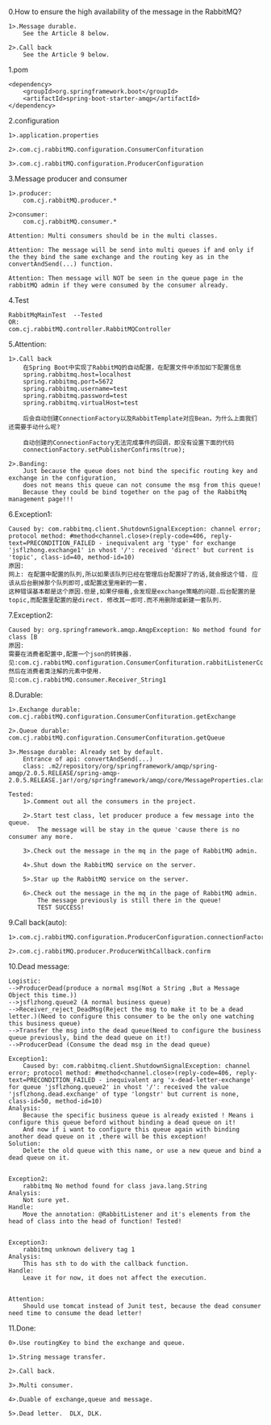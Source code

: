 0.How to ensure the high availability of the message in the RabbitMQ?

    1>.Message durable.
        See the Article 8 below.
        
    2>.Call back    
        See the Article 9 below.


1.pom

    <dependency>
        <groupId>org.springframework.boot</groupId>
        <artifactId>spring-boot-starter-amqp</artifactId>
    </dependency>
    

2.configuration

    1>.application.properties  
        
    2>.com.cj.rabbitMQ.configuration.ConsumerConfituration
    
    3>.com.cj.rabbitMQ.configuration.ProducerConfiguration


3.Message producer and consumer
    
    1>.producer:
        com.cj.rabbitMQ.producer.*
        
    2>consumer:
        com.cj.rabbitMQ.consumer.*
        
    Attention: Multi consumers should be in the multi classes.
    
    Attention: The message will be send into multi queues if and only if the they bind the same exchange and the routing key as in the convertAndSend(...) function.  
    
    Attention: Then message will NOT be seen in the queue page in the rabbitMQ admin if they were consumed by the consumer already.


4.Test

    RabbitMqMainTest  --Tested
    OR:
    com.cj.rabbitMQ.controller.RabbitMQController


5.Attention:
    
    1>.Call back
        在Spring Boot中实现了RabbitMQ的自动配置，在配置文件中添加如下配置信息
        spring.rabbitmq.host=localhost
        spring.rabbitmq.port=5672
        spring.rabbitmq.username=test
        spring.rabbitmq.password=test
        spring.rabbitmq.virtualHost=test
        
        后会自动创建ConnectionFactory以及RabbitTemplate对应Bean，为什么上面我们还需要手动什么呢?
        
        自动创建的ConnectionFactory无法完成事件的回调，即没有设置下面的代码
        connectionFactory.setPublisherConfirms(true);

    2>.Banding:
        Just because the queue does not bind the specific routing key and exchange in the configuration, 
        does not means this queue can not consume the msg from this queue!
        Because they could be bind together on the pag of the RabbitMq management page!!!

6.Exception1:
    
    Caused by: com.rabbitmq.client.ShutdownSignalException: channel error; protocol method: #method<channel.close>(reply-code=406, reply-text=PRECONDITION_FAILED - inequivalent arg 'type' for exchange 'jsflzhong.exchange1' in vhost '/': received 'direct' but current is 'topic', class-id=40, method-id=10)
    原因:
    网上: 在配置中配置的队列,所以如果该队列已经在管理后台配置好了的话,就会报这个错. 应该从后台删掉那个队列即可,或配置这里用新的一套.
    这种错误基本都是这个原因.但是,如果仔细看,会发现是exchange策略的问题.后台配置的是topic,而配置里配置的是direct. 修改其一即可.而不用删除或新建一套队列.


7.Exception2:
    
    Caused by: org.springframework.amqp.AmqpException: No method found for class [B
    原因:
    需要在消费者配置中,配置一个json的转换器.
    见:com.cj.rabbitMQ.configuration.ConsumerConfituration.rabbitListenerContainerFactory
    然后在消费者类注解的元素中使用.
    见:com.cj.rabbitMQ.consumer.Receiver_String1


8.Durable:

    1>.Exchange durable: com.cj.rabbitMQ.configuration.ConsumerConfituration.getExchange
    
    2>.Queue durable: com.cj.rabbitMQ.configuration.ConsumerConfituration.getQueue
    
    3>.Message durable: Already set by default.
        Entrance of api: convertAndSend(...)
        class: .m2/repository/org/springframework/amqp/spring-amqp/2.0.5.RELEASE/spring-amqp-2.0.5.RELEASE.jar!/org/springframework/amqp/core/MessageProperties.class:533

    Tested:
        1>.Comment out all the consumers in the project.
        
        2>.Start test class, let producer produce a few message into the queue.
            The message will be stay in the queue 'cause there is no consumer any more.
        
        3>.Check out the message in the mq in the page of RabbitMQ admin.
        
        4>.Shut down the RabbitMQ service on the server.
        
        5>.Star up the RabbitMQ service on the server.
        
        6>.Check out the message in the mq in the page of RabbitMQ admin.
            The message previously is still there in the queue!
            TEST SUCCESS!


9.Call back(auto):

    1>.com.cj.rabbitMQ.configuration.ProducerConfiguration.connectionFactory
    
    2>.com.cj.rabbitMQ.producer.ProducerWithCallback.confirm


10.Dead message:

    Logistic:
    -->ProducerDead(produce a normal msg(Not a String ,But a Message Object this time.))
    -->jsflzhong.queue2 (A normal business queue)
    -->Receiver_reject_DeadMsg(Reject the msg to make it to be a dead letter.)(Need to configure this consumer to be the only one watching this business queue)
    -->Transfer the msg into the dead queue(Need to configure the business queue previously, bind the dead queue on it!)
    -->ProducerDead (Consume the dead msg in the dead queue)
    
    Exception1:
        Caused by: com.rabbitmq.client.ShutdownSignalException: channel error; protocol method: #method<channel.close>(reply-code=406, reply-text=PRECONDITION_FAILED - inequivalent arg 'x-dead-letter-exchange' for queue 'jsflzhong.queue2' in vhost '/': received the value 'jsflzhong.dead.exchange' of type 'longstr' but current is none, class-id=50, method-id=10)
    Analysis:
        Because the specific business queue is already existed ! Means i configure this queue beford without binding a dead queue on it!
        And now if i want to configure this queue again with binding another dead queue on it ,there will be this exception!
    Solution:
        Delete the old queue with this name, or use a new queue and bind a dead queue on it.

    
    Exception2:
        rabbitmq No method found for class java.lang.String
    Analysis:   
        Not sure yet.
    Handle:
        Move the annotation: @RabbitListener and it's elements from the head of class into the head of function! Tested!


    Exception3:
        rabbitmq unknown delivery tag 1
    Analysis:
        This has sth to do with the callback function. 
    Handle:
        Leave it for now, it does not affect the execution.
        
        
    Attention:
        Should use tomcat instead of Junit test, because the dead consumer need time to consume the dead letter!


11.Done:

    0>.Use routingKey to bind the exchange and queue.

    1>.String message transfer.
    
    2>.Call back.
    
    3>.Multi consumer.
    
    4>.Duable of exchange,queue and message.
    
    5>.Dead letter.  DLX, DLK.